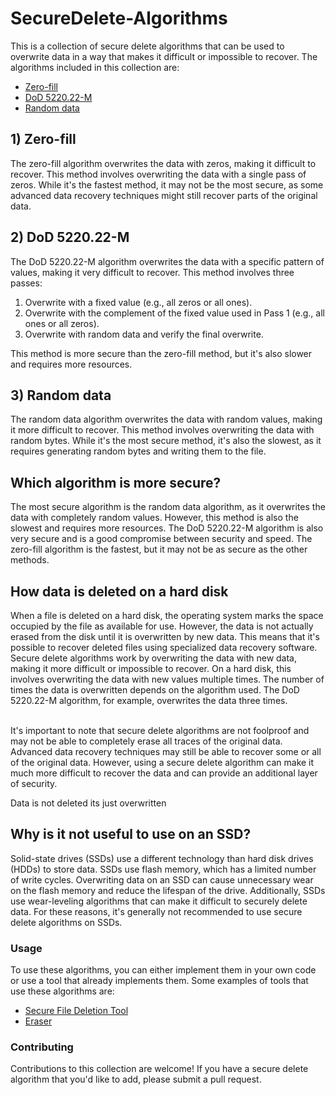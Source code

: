 # SecureDelete-Algorithms

This is a collection of secure delete algorithms that can be used to overwrite data in a way that makes it difficult or impossible to recover. The algorithms included in this collection are:

- [Zero-fill](#1-zero-fill)
- [DoD 5220.22-M](#2-dod-522022-m)
- [Random data](#3-random-data)

## 1) Zero-fill

The zero-fill algorithm overwrites the data with zeros, making it difficult to recover. This method involves overwriting the data with a single pass of zeros. While it's the fastest method, it may not be the most secure, as some advanced data recovery techniques might still recover parts of the original data.

## 2) DoD 5220.22-M

The DoD 5220.22-M algorithm overwrites the data with a specific pattern of values, making it very difficult to recover. This method involves three passes:

1. Overwrite with a fixed value (e.g., all zeros or all ones).
2. Overwrite with the complement of the fixed value used in Pass 1 (e.g., all ones or all zeros).
3. Overwrite with random data and verify the final overwrite.

This method is more secure than the zero-fill method, but it's also slower and requires more resources.

## 3) Random data

The random data algorithm overwrites the data with random values, making it more difficult to recover. This method involves overwriting the data with random bytes. While it's the most secure method, it's also the slowest, as it requires generating random bytes and writing them to the file.

## Which algorithm is more secure?
The most secure algorithm is the random data algorithm, as it overwrites the data with completely random values. However, this method is also the slowest and requires more resources. The DoD 5220.22-M algorithm is also very secure and is a good compromise between security and speed. The zero-fill algorithm is the fastest, but it may not be as secure as the other methods.



## How data is deleted on a hard disk

When a file is deleted on a hard disk, the operating system marks the space occupied by the file as available for use. However, the data is not actually erased from the disk until it is overwritten by new data. This means that it's possible to recover deleted files using specialized data recovery software.
<br>
Secure delete algorithms work by overwriting the data with new data, making it more difficult or impossible to recover. On a hard disk, this involves overwriting the data with new values multiple times. The number of times the data is overwritten depends on the algorithm used. The DoD 5220.22-M algorithm, for example, overwrites the data three times.

<br>
It's important to note that secure delete algorithms are not foolproof and may not be able to completely erase all traces of the original data. Advanced data recovery techniques may still be able to recover some or all of the original data. However, using a secure delete algorithm can make it much more difficult to recover the data and can provide an additional layer of security.

<br>

Data is not deleted its just overwritten

## Why is it not useful to use on an SSD?
Solid-state drives (SSDs) use a different technology than hard disk drives (HDDs) to store data. SSDs use flash memory, which has a limited number of write cycles. Overwriting data on an SSD can cause unnecessary wear on the flash memory and reduce the lifespan of the drive. Additionally, SSDs use wear-leveling algorithms that can make it difficult to securely delete data. For these reasons, it's generally not recommended to use secure delete algorithms on SSDs.




### Usage

To use these algorithms, you can either implement them in your own code or use a tool that already implements them. Some examples of tools that use these algorithms are:

- [Secure File Deletion Tool](https://github.com/username/secure-delete-tool)
- [Eraser](https://eraser.heidi.ie/)

### Contributing

Contributions to this collection are welcome! If you have a secure delete algorithm that you'd like to add, please submit a pull request.


